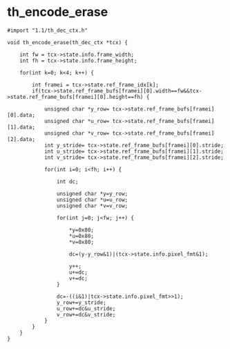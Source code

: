 # th\_encode\_erase

    #import "1.1/th_dec_ctx.h"
        
    void th_encode_erase(th_dec_ctx *tcx) {
            
        int fw = tcx->state.info.frame_width;
        int fh = tcx->state.info.frame_height;
            
        for(int k=0; k<4; k++) {
            
            int framei = tcx->state.ref_frame_idx[k];
            if(tcx->state.ref_frame_bufs[framei][0].width==fw&&tcx->state.ref_frame_bufs[framei][0].height==fh) {
                
                unsigned char *y_row= tcx->state.ref_frame_bufs[framei][0].data;
                unsigned char *u_row= tcx->state.ref_frame_bufs[framei][1].data;
                unsigned char *v_row= tcx->state.ref_frame_bufs[framei][2].data;
                int y_stride= tcx->state.ref_frame_bufs[framei][0].stride;
                int u_stride= tcx->state.ref_frame_bufs[framei][1].stride;
                int v_stride= tcx->state.ref_frame_bufs[framei][2].stride;
                
                for(int i=0; i<fh; i++) {
                    
                    int dc;
                    
                    unsigned char *y=y_row;
                    unsigned char *u=u_row;
                    unsigned char *v=v_row;
                    
                    for(int j=0; j<fw; j++) {
                        
                        *y=0x80;
                        *u=0x80;
                        *v=0x80;
                        
                        dc=(y-y_row&1)|(tcx->state.info.pixel_fmt&1);
                        
                        y++;
                        u+=dc;
                        v+=dc;
                    }
                    
                    dc=-((i&1)|tcx->state.info.pixel_fmt>>1);
                    y_row+=y_stride;
                    u_row+=dc&u_stride;
                    v_row+=dc&v_stride;
                }
            }
        }
    }
		
